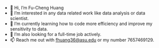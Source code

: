 - 👋 Hi, I’m Fu-Cheng Huang
- 👀 I’m interested in any data related work like data analysis or data scientist.
- 🌱 I’m currently learning how to code more efficiency and improve my sensitivity to data.
- 💞️ I’m also looking for a full-time job actively.
- 📫 Reach me out with fhuang36@asu.edu or my number 7657469129.

<!---
fxhuang0617/fxhuang0617 is a ✨ special ✨ repository because its `README.md` (this file) appears on your GitHub profile.
You can click the Preview link to take a look at your changes.
--->
